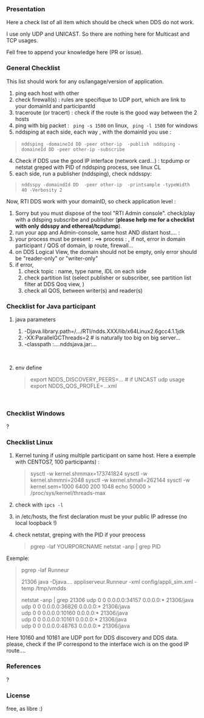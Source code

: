 ### Presentation

Here a check list of all item which should be check when DDS do not work.

I use only UDP and UNICAST. So there are nothing here for Multicast and TCP usages.

Fell free to append your knowledge here (PR or issue).

 

### General Checklist 

This list should work for any os/langage/version of application.



1. ping each host with other
2. check firewall(s) : rules are specifique to UDP port, which are link to your domainId and participantId
3. traceroute (or tracert) : check if the route is the good way between the 2 hosts
4. ping with big packet : ``` ping -s 1500``` on linux, ``` ping -l 1500```  for windows
5. nddsping at each side, each way , with the domainId you use  :

> ``` nddsping -domaineId DD -peer other-ip  -publish ```
> ``` nddsping -domaineId DD -peer other-ip -subscribe```

4. Check if DDS use the good IP interface (network card...) : tcpdump or netstat greped with PID of  nddsping process, see linux CL
5. each side, run a publisher (nddsping), check nddsspy:

> ```nddsspy -domaindId DD  -peer other-ip  -printsample -typeWidth 40 -Verbosity 2```



Now, RTI DDS work with your domainID, so check application level :

1. Sorry but you must dispose of the tool "RTI Admin console". check/play with a 
ddsping subscribe and publisher (**please help me for a checklist with only ddsspy 
and ethereal/tcpdump**).
2. run your app and Admin-console, same host AND distant host.... :
4. your process must be present : <host> ==> process : <pid>, if not, error in domain participant / QOS of domain, ip route, firewall...
5. on DDS Logical View, the domain should not be empty, only error should be "reader-only" or "writer-only"
6. if error, 
   1. check topic : name, type name, IDL on each side
   2. check partition list (select publisher or subscriber, see partition list filter at DDS Qoq view, )
   3. check all QOS, between writer(s) and reader(s)





### Checklist for Java participant

1. java parameters 

   1.  -Djava.library.path=/.../RTI/ndds.XXX/lib/x64Linux2.6gcc4.1.1jdk 
   2.  -XX:ParallelGCThreads=2   # is naturally too big on big server...
   3. -classpath :....nddsjava.jar:...

   ​

2. env define

   > export NDDS_DISCOVERY_PEERS=...   # if UNCAST udp usage
   > export  NDDS_QOS_PROFLE=...xml 

   ​



### Checklist Windows

?



### Checklist Linux

1. Kernel tuning if using multiple participant on same host. Here a exemple with CENTOS7, 100 participants) :

   > sysctl -w kernel.shmmax=173741824
   > sysctl -w kernel.shmmni=2048
   > sysctl -w kernel.shmall=262144
   > sysctl -w kernel.sem=1000 6400 200 1048
   > echo 50000 > /proc/sys/kernel/threads-max

2. check with ```ipcs -l```

3. in /etc/hosts, the first declaration must be your public IP adresse (no local loopback !)

4. check netstat, greping with the PID if your preocess
    > pgrep -laf YOURPORCNAME
    > netstat -anp | grep PID

Exemple:

>pgrep -laf Runneur
>
>21306 java -Djava.... appliserveur.Runneur -xml config/appli_sim.xml -temp /tmp/vmdds
>
>netstat -anp | grep 21306
udp        0      0 0.0.0.0:34157           0.0.0.0:*                           21306/java          
udp        0      0 0.0.0.0:36826           0.0.0.0:*                           21306/java          
udp        0      0 0.0.0.0:10160           0.0.0.0:*                           21306/java          
udp        0      0 0.0.0.0:10161           0.0.0.0:*                           21306/java          
udp        0      0 0.0.0.0:48763           0.0.0.0:*                           21306/java    

Here 10160 and 10161 are UDP port for DDS discovery and DDS data.
please, check if the IP correspond to the interface wich is on the good IP route....


### References

?

### License

free, as libre :)

